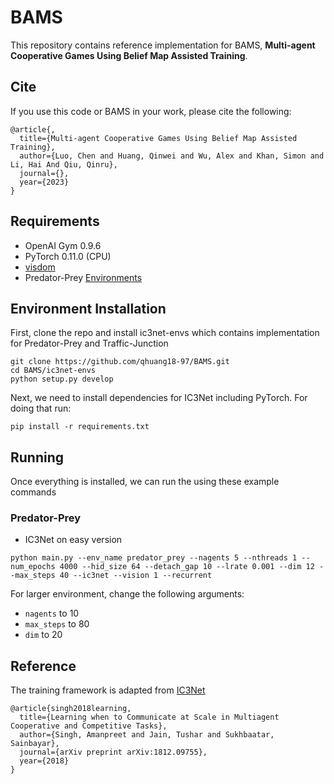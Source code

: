 # BAMS

This repository contains reference implementation for BAMS, **Multi-agent Cooperative Games Using Belief Map Assisted
Training**.

## Cite

If you use this code or BAMS in your work, please cite the following:
```
@article{,
  title={Multi-agent Cooperative Games Using Belief Map Assisted Training},
  author={Luo, Chen and Huang, Qinwei and Wu, Alex and Khan, Simon and Li, Hai And Qiu, Qinru},
  journal={},
  year={2023}
}
```

## Requirements
* OpenAI Gym 0.9.6
* PyTorch 0.11.0 (CPU)
* [visdom](https://github.com/facebookresearch/visdom)
* Predator-Prey [Environments](https://github.com/apsdehal/ic3net-envs)


## Environment Installation

First, clone the repo and install ic3net-envs which contains implementation for Predator-Prey and Traffic-Junction

```
git clone https://github.com/qhuang18-97/BAMS.git
cd BAMS/ic3net-envs
python setup.py develop
```


Next, we need to install dependencies for IC3Net including PyTorch. For doing that run:

```
pip install -r requirements.txt
```

## Running

Once everything is installed, we can run the using these example commands


### Predator-Prey

- IC3Net on easy version

```
python main.py --env_name predator_prey --nagents 5 --nthreads 1 --num_epochs 4000 --hid_size 64 --detach_gap 10 --lrate 0.001 --dim 12 --max_steps 40 --ic3net --vision 1 --recurrent
```


For larger environment, change the following arguments:
- `nagents` to 10
- `max_steps` to 80
- `dim` to 20


## Reference

The training framework is adapted from [IC3Net](https://github.com/IC3Net/IC3Net)
```
@article{singh2018learning,
  title={Learning when to Communicate at Scale in Multiagent Cooperative and Competitive Tasks},
  author={Singh, Amanpreet and Jain, Tushar and Sukhbaatar, Sainbayar},
  journal={arXiv preprint arXiv:1812.09755},
  year={2018}
}
```
